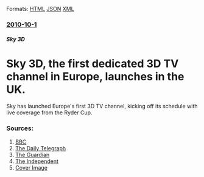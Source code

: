 
Formats: [HTML](/news/2010/10/1/sky-3d-the-first-dedicated-3d-tv-channel-in-europe-launches-in-the-uk.html)  [JSON](/news/2010/10/1/sky-3d-the-first-dedicated-3d-tv-channel-in-europe-launches-in-the-uk.json)  [XML](/news/2010/10/1/sky-3d-the-first-dedicated-3d-tv-channel-in-europe-launches-in-the-uk.xml)  

### [2010-10-1](/news/2010/10/1/index.md)

##### Sky 3D
# Sky 3D, the first dedicated 3D TV channel in Europe, launches in the UK. 

Sky has launched Europe&#039;s first 3D TV channel, kicking off its schedule with live coverage from the Ryder Cup.


### Sources:

1. [BBC](http://www.bbc.co.uk/newsbeat/11446978)
2. [The Daily Telegraph](http://www.telegraph.co.uk/technology/news/8033247/Sky-launches-Europes-first-3D-TV-channel.html)
3. [The Guardian](http://www.guardian.co.uk/tv-and-radio/tvandradioblog/2010/oct/01/sky-3d-channel)
4. [The Independent](http://blogs.independent.co.uk/2010/09/30/3d-tv-further-into-your-living-room-than-ever/)
4. [Cover Image](http://i.telegraph.co.uk/multimedia/archive/01707/miss-ifa-3d_1707163a.jpg)
